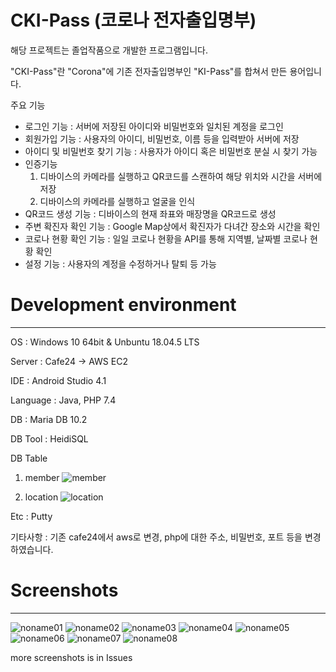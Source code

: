 # CKI-Pass (코로나 전자출입명부)

해당 프로젝트는 졸업작품으로 개발한 프로그램입니다.

"CKI-Pass"란 "Corona"에 기존 전자출입명부인 "KI-Pass"를 합쳐서 만든 용어입니다. 

주요 기능
- 로그인 기능 : 서버에 저장된 아이디와 비밀번호와 일치된 계정을 로그인
- 회원가입 기능 : 사용자의 아이디, 비밀번호, 이름 등을 입력받아 서버에 저장
- 아이디 및 비밀번호 찾기 기능 : 사용자가 아이디 혹은 비밀번호 분실 시 찾기 가능
- 인증기능
  1. 디바이스의 카메라를 실행하고 QR코드를 스캔하여 해당 위치와 시간을 서버에 저장
  2. 디바이스의 카메라를 실행하고 얼굴을 인식
- QR코드 생성 기능 : 디바이스의 현재 좌표와 매장명을 QR코드로 생성
- 주변 확진자 확인 기능 : Google Map상에서 확진자가 다녀간 장소와 시간을 확인
- 코로나 현황 확인 기능 : 일일 코로나 현황을 API를 통해 지역별, 날짜별 코로나 현황 확인
- 설정 기능 : 사용자의 계정을 수정하거나 탈퇴 등 가능

# Development environment
--------------
OS : Windows 10 64bit & Unbuntu 18.04.5 LTS

Server : Cafe24 -> AWS EC2

IDE : Android Studio 4.1

Language : Java, PHP 7.4

DB : Maria DB 10.2 

DB Tool : HeidiSQL

DB Table

1. member
![member](https://user-images.githubusercontent.com/52353492/99325092-dfdf9f00-28b8-11eb-8c6a-e90aea3097e4.PNG)

2. location
![location](https://user-images.githubusercontent.com/52353492/99325098-e2da8f80-28b8-11eb-9978-26ae0b4767e3.PNG)

Etc : Putty

기타사항 : 기존 cafe24에서 aws로 변경, php에 대한 주소, 비밀번호, 포트 등을 변경하였습니다.


# Screenshots 
--------------

![noname01](https://user-images.githubusercontent.com/52353492/99207046-4eacf180-2800-11eb-945c-caaaca9e2b31.jpg)
![noname02](https://user-images.githubusercontent.com/52353492/99207047-4f458800-2800-11eb-8869-6a21ae30533f.jpg)
![noname03](https://user-images.githubusercontent.com/52353492/99207050-4fde1e80-2800-11eb-85d8-6d95ae279079.jpg)
![noname04](https://user-images.githubusercontent.com/52353492/99207051-5076b500-2800-11eb-998a-6c0e30db5e24.jpg)
![noname05](https://user-images.githubusercontent.com/52353492/99207052-5076b500-2800-11eb-8ed9-932ab2aa61bb.jpg)
![noname06](https://user-images.githubusercontent.com/52353492/99207054-510f4b80-2800-11eb-9641-f6418abafa47.jpg)
![noname07](https://user-images.githubusercontent.com/52353492/99207055-510f4b80-2800-11eb-8bbd-8936076362b2.jpg)
![noname08](https://user-images.githubusercontent.com/52353492/99207056-51a7e200-2800-11eb-9b2b-15c377c212aa.jpg)

more screenshots is in Issues
